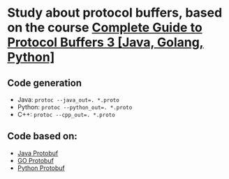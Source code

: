 # Study about protocol buffers, based on the course [Complete Guide to Protocol Buffers 3 [Java, Golang, Python]](https://www.udemy.com/course/protocol-buffers/)

## Code generation

* Java:
	``protoc --java_out=. *.proto``
* Python:
	``protoc --python_out=. *.proto``
* C++:
	``protoc --cpp_out=. *.proto``

## Code based on:

* [Java Protobuf](https://github.com/Clement-Jean/proto-java-course)
* [GO Protobuf](https://github.com/Clement-Jean/proto-go-course)
* [Python Protobuf](https://github.com/Clement-Jean/proto-python-course)
